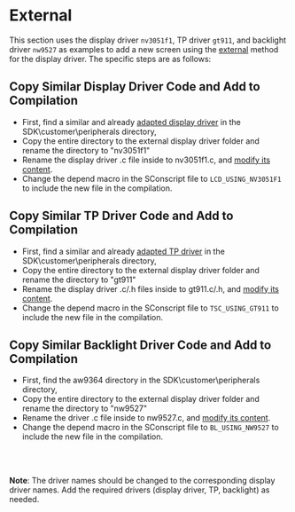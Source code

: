 # External
This section uses the display driver `nv3051f1`, TP driver `gt911`, and backlight driver `nw9527` as examples to add a new screen using the [external](lcd_driver_Modem) method for the display driver. The specific steps are as follows:
## Copy Similar Display Driver Code and Add to Compilation
- First, find a similar and already [adapted display driver](./已适配屏幕模组列表.md) in the SDK\customer\peripherals directory,
- Copy the entire directory to the external display driver folder and rename the directory to "nv3051f1"
- Rename the display driver .c file inside to nv3051f1.c, and [modify its content](update-lcd-param).
- Change the depend macro in the SConscript file to `LCD_USING_NV3051F1` to include the new file in the compilation.

## Copy Similar TP Driver Code and Add to Compilation
- First, find a similar and already [adapted TP driver](./已适配屏幕模组列表.md) in the SDK\customer\peripherals directory,
- Copy the entire directory to the external display driver folder and rename the directory to "gt911"
- Rename the display driver .c/.h files inside to gt911.c/.h, and [modify its content](update-tp-param).
- Change the depend macro in the SConscript file to `TSC_USING_GT911` to include the new file in the compilation.

## Copy Similar Backlight Driver Code and Add to Compilation
- First, find the aw9364 directory in the SDK\customer\peripherals directory,
- Copy the entire directory to the external display driver folder and rename the directory to "nw9527"
- Rename the driver .c file inside to nw9527.c, and [modify its content](modify-lcd-bl-c-file).
- Change the depend macro in the SConscript file to `BL_USING_NW9527` to include the new file in the compilation.
<br>
<br>

**Note**: The driver names should be changed to the corresponding display driver names. Add the required drivers (display driver, TP, backlight) as needed.
<br>
<br>
<br>